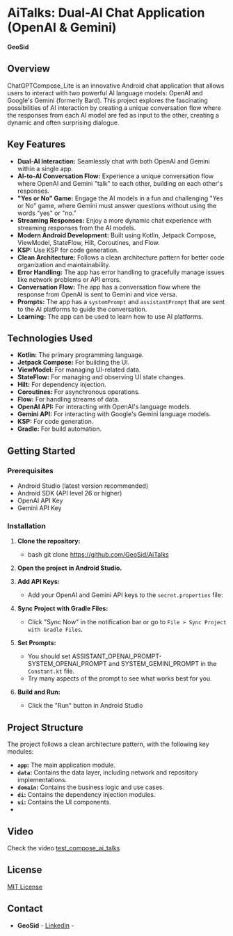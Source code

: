 # AiTalks: Dual-AI Chat Application (OpenAI & Gemini)

**GeoSid**

## Overview

ChatGPTCompose_Lite is an innovative Android chat application that allows users to interact with two powerful AI language models: OpenAI and Google's Gemini (formerly Bard). This project explores the fascinating possibilities of AI interaction by creating a unique conversation flow where the responses from each AI model are fed as input to the other, creating a dynamic and often surprising dialogue.

## Key Features

*   **Dual-AI Interaction:** Seamlessly chat with both OpenAI and Gemini within a single app.
*   **AI-to-AI Conversation Flow:** Experience a unique conversation flow where OpenAI and Gemini "talk" to each other, building on each other's responses.
*   **"Yes or No" Game:** Engage the AI models in a fun and challenging "Yes or No" game, where Gemini must answer questions without using the words "yes" or "no."
*   **Streaming Responses:** Enjoy a more dynamic chat experience with streaming responses from the AI models.
*   **Modern Android Development:** Built using Kotlin, Jetpack Compose, ViewModel, StateFlow, Hilt, Coroutines, and Flow.
*   **KSP:** Use KSP for code generation.
*   **Clean Architecture:** Follows a clean architecture pattern for better code organization and maintainability.
*   **Error Handling:** The app has error handling to gracefully manage issues like network problems or API errors.
*   **Conversation Flow:** The app has a conversation flow where the response from OpenAI is sent to Gemini and vice versa.
*   **Prompts:** The app has a `systemPrompt` and `assistantPrompt` that are sent to the AI platforms to guide the conversation.
*   **Learning:** The app can be used to learn how to use AI platforms.

## Technologies Used

*   **Kotlin:** The primary programming language.
*   **Jetpack Compose:** For building the UI.
*   **ViewModel:** For managing UI-related data.
*   **StateFlow:** For managing and observing UI state changes.
*   **Hilt:** For dependency injection.
*   **Coroutines:** For asynchronous operations.
*   **Flow:** For handling streams of data.
*   **OpenAI API:** For interacting with OpenAI's language models.
*   **Gemini API:** For interacting with Google's Gemini language models.
*   **KSP:** For code generation.
*   **Gradle:** For build automation.

## Getting Started

### Prerequisites

*   Android Studio (latest version recommended)
*   Android SDK (API level 26 or higher)
*   OpenAI API Key
*   Gemini API Key

### Installation

1.  **Clone the repository:**
    *   bash git clone https://github.com/GeoSid/AiTalks

2.  **Open the project in Android Studio.**
3.  **Add API Keys:**
    *   Add your OpenAI and Gemini API keys to the `secret.properties` file:
4.  **Sync Project with Gradle Files:**
    *   Click "Sync Now" in the notification bar or go to `File > Sync Project with Gradle Files`.
5.  **Set Prompts:**
    *   You should set ASSISTANT_OPENAI_PROMPT- SYSTEM_OPENAI_PROMPT  and SYSTEM_GEMINI_PROMPT in the `Constant.kt` file.
    *   Try many aspects of the prompt to see what works best for you.
6.  **Build and Run:**
    *   Click the "Run" button in Android Studio

## Project Structure

The project follows a clean architecture pattern, with the following key modules:

*   **`app`:** The main application module.
*   **`data`:** Contains the data layer, including network and repository implementations.
*   **`domain`:** Contains the business logic and use cases.
*   **`di`:** Contains the dependency injection modules.
*   **`ui`:** Contains the UI components.
* 
## Video

Check the video [test_compose_ai_talks](https://github.com/GeoSId/AiTalks/blob/master/test_ai_chat.webm)




## License

[MIT License](LICENSE)

## Contact

*   **GeoSid** - [LinkedIn](https://www.linkedin.com/in/george-sideris-5b8744b2/) -
